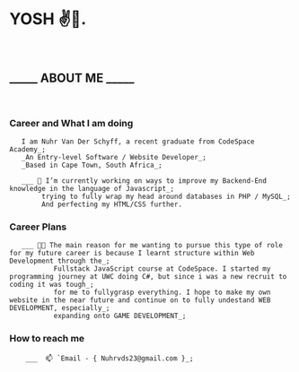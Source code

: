 # YOSH ✌️🐒.
<br>

## _____ ABOUT ME _____
<br>

### Career and What I am doing 

       I am Nuhr Van Der Schyff, a recent graduate from CodeSpace Academy_;
       _An Entry-level Software / Website Developer_;
       _Based in Cape Town, South Africa_;
 
       ___ 🔭 I’m currently working on ways to improve my Backend-End knowledge in the language of Javascript_;
            trying to fully wrap my head around databases in PHP / MySQL_;
            And perfecting my HTML/CSS further.   
            
### Career Plans

       ___ 😶‍🌫️ The main reason for me wanting to pursue this type of role for my future career is because I learnt structure within Web Development through the_;
               Fullstack JavaScript course at CodeSpace. I started my programming journey at UWC doing C#, but since i was a new recruit to coding it was tough_;
               for me to fullygrasp everything. I hope to make my own website in the near future and continue on to fully undestand WEB DEVELOPMENT, especially_;
               expanding onto GAME DEVELOPMENT_;
               
### How to reach me
 
        ___  📫 `Email - { Nuhrvds23@gmail.com }_;
